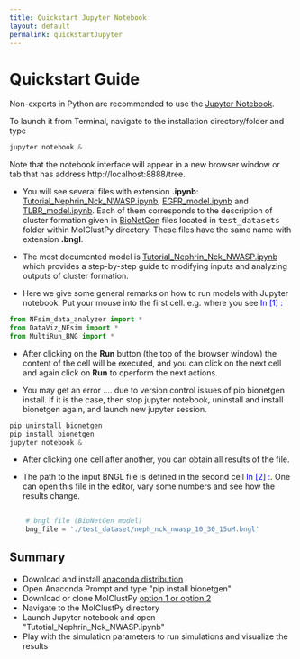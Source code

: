 ```yaml
---
title: Quickstart Jupyter Notebook
layout: default
permalink: quickstartJupyter
---
```


# Quickstart Guide

Non-experts in Python are recommended to use the [Jupyter Notebook](https://jupyter.org/). 

To launch it from Terminal, navigate to the installation directory/folder and type

```python
jupyter notebook &
```
Note that the notebook interface will appear in a new browser window or tab that has address http://localhost:8888/tree.

- You will see several files with extension <b>.ipynb</b>: [Tutorial_Nephrin_Nck_NWASP.ipynb](https://github.com/achattaraj/MolClustPy/blob/master/Tutorial_Nephrin_Nck_NWASP.ipynb), [EGFR_model.ipynb](https://github.com/achattaraj/MolClustPy/blob/master/EGFR_model.ipynb) and [TLBR_model.ipynb](https://github.com/achattaraj/MolClustPy/blob/master/TLBR_model.ipynb). Each of them corresponds to the description of cluster formation given in [BioNetGen](http://bionetgen.org) files located in <tt>test_datasets</tt> folder within MolClustPy directory. These files have the same name with extension <b>.bngl</b>. 

- The most documented model is [Tutorial_Nephrin_Nck_NWASP.ipynb](https://github.com/achattaraj/MolClustPy/blob/master/Tutorial_Nephrin_Nck_NWASP.ipynb) which provides a step-by-step guide to modifying inputs and analyzing outputs of cluster formation. 

- Here we give some general remarks on how to run models with Jupyter notebook. Put your mouse into the first cell. e.g. where you see <font color = blue>In [1] :</font>

```python
from NFsim_data_analyzer import *
from DataViz_NFsim import * 
from MultiRun_BNG import * 
```
- After clicking on the <b>Run</b> button (the top of the browser window) the content of the cell will be executed, and you can click on the next cell and again click on <b>Run</b> to operform the next actions.

- You may get an error .... due to version control issues of pip bionetgen install. If it is the case, then stop jupyter notebook, uninstall and install bionetgen again, and launch new jupyter session.
```python
pip uninstall bionetgen
pip install bionetgen
jupyter notebook &
```

- After clicking one cell after another, you can obtain all results of the file.

- The path to the input BNGL file is defined in the second cell <font color = blue>In [2] :</font>. One can open this file in the editor, vary some numbers and see how the results change.

```python
    
    # bngl file (BioNetGen model) 
    bng_file = './test_dataset/neph_nck_nwasp_10_30_15uM.bngl'
```

## Summary 
- Download and install [anaconda distribution](https://www.anaconda.com/products/distribution) 
- Open Anaconda Prompt and type "pip install bionetgen"
- Download or clone MolClustPy [option 1 or option 2](https://molclustpy.github.io/installation)
- Navigate to the MolClustPy directory
- Launch Jupyter notebook and open "Tutotial_Nephrin_Nck_NWASP.ipynb"
- Play with the simulation parameters to run simulations and visualize the results 
